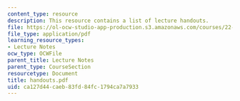 ```yaml
---
content_type: resource
description: This resource contains a list of lecture handouts.
file: https://ol-ocw-studio-app-production.s3.amazonaws.com/courses/22-314j-structural-mechanics-in-nuclear-power-technology-fall-2006/ca127d44caeb83fd84fc1794ca7a7933_handouts.pdf
file_type: application/pdf
learning_resource_types:
- Lecture Notes
ocw_type: OCWFile
parent_title: Lecture Notes
parent_type: CourseSection
resourcetype: Document
title: handouts.pdf
uid: ca127d44-caeb-83fd-84fc-1794ca7a7933
---
```


